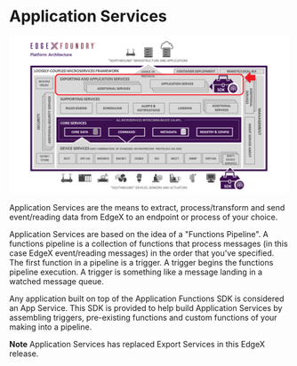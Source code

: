 # Application Services

![image](ApplicationServices.png)

Application Services are the means to extract, process/transform and
send event/reading data from EdgeX to an endpoint or process of your
choice.

Application Services are based on the idea of a "Functions Pipeline".
A functions pipeline is a collection of functions that process messages
(in this case EdgeX event/reading messages) in the order that you've
specified. The first function in a pipeline is a trigger. A trigger
begins the functions pipeline execution. A trigger is something like a
message landing in a watched message queue.

Any application built on top of the Application Functions SDK is considered an App Service. 
This SDK is provided to help build Application Services by assembling triggers, pre-existing 
functions and custom functions of your making into a pipeline.


**Note** Application Services has replaced Export Services in this
EdgeX release.
